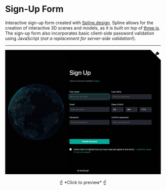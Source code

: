 # Sign-Up Form

Interactive sign-up form created with [Spline.design](https://spline.design/). Spline allows for the creation of interactive 3D scenes and models, as it is built on top of [three.js](https://threejs.org/).
The sign-up form also incorporates basic client-side password validation using JavaScript (*not a replacement for server-side validation!*).

---

[![Site preview](ScreenCapture.jpg)](https://amyburgh.github.io/sign-up-form/)
<p style="text-align:center">☝️ *Click to preview* ☝️</p>